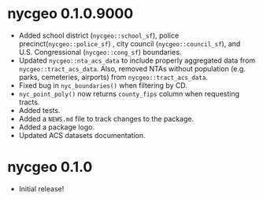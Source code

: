 # nycgeo 0.1.0.9000

* Added school district (`nycgeo::school_sf`), police precinct(`nycgeo::police_sf`) , city council (`nycgeo::council_sf`), and U.S. Congressional (`nycgeo::cong_sf`) boundaries.
* Updated `nycgeo::nta_acs_data` to include properly aggregated data from `nycgeo::tract_acs_data`. Also, removed NTAs without population (e.g. parks, cemeteries, airports) from `nycgeo::tract_acs_data`.
* Fixed bug in `nyc_boundaries()` when filtering by CD.
* `nyc_point_poly()` now returns `county_fips` column when requesting tracts.
* Added tests.
* Added a `NEWS.md` file to track changes to the package.
* Added a package logo.
* Updated ACS datasets documentation.

# nycgeo 0.1.0

* Initial release!
